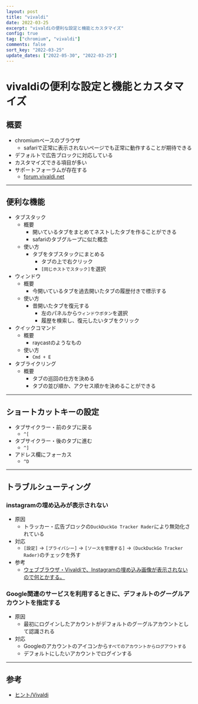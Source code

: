 ```yaml
---
layout: post 
title: "vivaldi"
date: 2022-03-25
excerpt: "vivaldiの便利な設定と機能とカスタマイズ"
config: true
tag: ["chromium", "vivaldi"]
comments: false
sort_key: "2022-03-25"
update_dates: ["2022-05-30", "2022-03-25"]
---
```


# vivaldiの便利な設定と機能とカスタマイズ 

## 概要
 - chromiumベースのブラウザ
   - safariで正常に表示されないページでも正常に動作することが期待できる
 - デフォルトで広告ブロックに対応している
 - カスタマイズできる項目が多い
 - サポートフォーラムが存在する
   - [forum.vivaldi.net](https://forum.vivaldi.net)

---

## 便利な機能
 - タブスタック
   - 概要
     - 開いているタブをまとめてネストしたタブを作ることができる
     - safariのタブグループに似た概念
   - 使い方
     - タブをタブスタックにまとめる
       - タブの上で右クリック
       - `[同じホストでスタック]`を選択
 - ウィンドウ
   - 概要
     - 今開いているタブを過去開いたタブの履歴付きで標示する
   - 使い方
     - 昔開いたタブを復元する
       - 左のパネルから`ウィンドウボタン`を選択
       - 履歴を検索し、復元したいタブをクリック
 - クイックコマンド
   - 概要
     - raycastのようなもの
   - 使い方
     - `Cmd + E`
 - タブライクリング
   - 概要
     - タブの巡回の仕方を決める
     - タブの並び順か、アクセス順かを決めることができる 

---

## ショートカットキーの設定
 - タブサイクラー・前のタブに戻る
   - `^[`
 - タブサイクラー・後のタブに進む
   - `^]`
 - アドレス欄にフォーカス
   - `^D`

---

## トラブルシューティング

### instagramの埋め込みが表示されない
 - 原因
   - トラッカー・広告ブロックの`DuckDuckGo Tracker Rader`により無効化されている
 - 対応
   - `[設定]` -> `[プライバシー]` -> `[ソースを管理する]` -> `(DuckDuckGo Tracker Rader)`のチェックを外す
 - 参考
   - [ウェブブラウザ・Vivaldiで、Instagramの埋め込み画像が表示されないので何とかする。](https://freefielder.jp/blog/2021/05/vivaldi-instagram-issue.html)

### Google関連のサービスを利用するときに、デフォルトのグーグルアカウントを指定する
 - 原因
   - 最初にログインしたアカウントがデフォルトのグーグルアカウントとして認識される
 - 対応
   - Googleのアカウントのアイコンから`すべてのアカウントからログアウトする`
   - デフォルトにしたいアカウントでログインする

---

## 参考
 - [ヒント/Vivaldi](https://vivaldi.com/ja/blog/how-to/)
